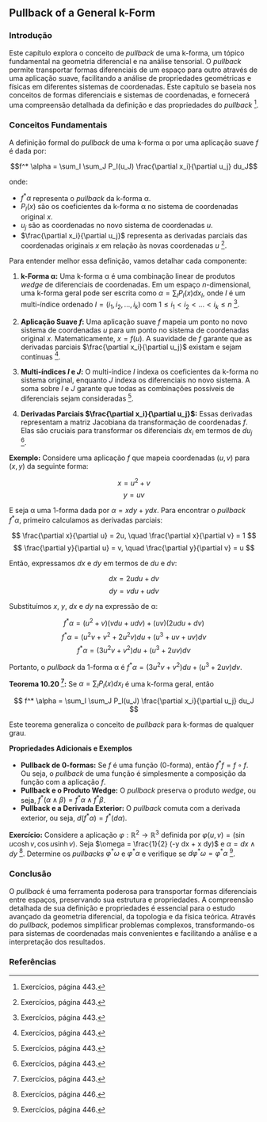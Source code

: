 ## Pullback of a General k-Form

### Introdução
Este capítulo explora o conceito de *pullback* de uma k-forma, um tópico fundamental na geometria diferencial e na análise tensorial. O *pullback* permite transportar formas diferenciais de um espaço para outro através de uma aplicação suave, facilitando a análise de propriedades geométricas e físicas em diferentes sistemas de coordenadas. Este capítulo se baseia nos conceitos de formas diferenciais e sistemas de coordenadas, e fornecerá uma compreensão detalhada da definição e das propriedades do *pullback* [^1].

### Conceitos Fundamentais

A definição formal do *pullback* de uma k-forma α por uma aplicação suave *f* é dada por:

$$f^* \alpha = \sum_I \sum_J P_I(u_J) \frac{\partial x_i}{\partial u_j} du_J$$

onde:
*   $f^* \alpha$ representa o *pullback* da k-forma α.
*   $P_I(x)$ são os coeficientes da k-forma α no sistema de coordenadas original *x*.
*   $u_j$ são as coordenadas no novo sistema de coordenadas *u*.
*   $\frac{\partial x_i}{\partial u_j}$ representa as derivadas parciais das coordenadas originais *x* em relação às novas coordenadas *u* [^1].

Para entender melhor essa definição, vamos detalhar cada componente:

1.  **k-Forma α:** Uma k-forma α é uma combinação linear de produtos *wedge* de diferenciais de coordenadas. Em um espaço *n*-dimensional, uma k-forma geral pode ser escrita como $\alpha = \sum_I P_I(x) dx_I$, onde *I* é um multi-índice ordenado $I = (i_1, i_2, ..., i_k)$ com $1 \leq i_1 < i_2 < ... < i_k \leq n$ [^1].

2.  **Aplicação Suave *f*:** Uma aplicação suave *f* mapeia um ponto no novo sistema de coordenadas *u* para um ponto no sistema de coordenadas original *x*. Matematicamente, $x = f(u)$. A suavidade de *f* garante que as derivadas parciais $\frac{\partial x_i}{\partial u_j}$ existam e sejam contínuas [^1].

3.  **Multi-índices *I* e *J*:** O multi-índice *I* indexa os coeficientes da k-forma no sistema original, enquanto *J* indexa os diferenciais no novo sistema. A soma sobre *I* e *J* garante que todas as combinações possíveis de diferenciais sejam consideradas [^1].

4.  **Derivadas Parciais $\frac{\partial x_i}{\partial u_j}$:** Essas derivadas representam a matriz Jacobiana da transformação de coordenadas *f*. Elas são cruciais para transformar os diferenciais $dx_i$ em termos de $du_j$ [^1].

**Exemplo:** Considere uma aplicação *f* que mapeia coordenadas $(u, v)$ para $(x, y)$ da seguinte forma:

$$
x = u^2 + v
$$
$$
y = uv
$$

E seja α uma 1-forma dada por $\alpha = x dy + y dx$. Para encontrar o *pullback* $f^* \alpha$, primeiro calculamos as derivadas parciais:

$$
\frac{\partial x}{\partial u} = 2u, \quad \frac{\partial x}{\partial v} = 1
$$
$$
\frac{\partial y}{\partial u} = v, \quad \frac{\partial y}{\partial v} = u
$$

Então, expressamos $dx$ e $dy$ em termos de $du$ e $dv$:

$$
dx = 2u du + dv
$$
$$
dy = v du + u dv
$$

Substituímos $x$, $y$, $dx$ e $dy$ na expressão de α:

$$
f^* \alpha = (u^2 + v)(v du + u dv) + (uv)(2u du + dv)
$$
$$
f^* \alpha = (u^2v + v^2 + 2u^2v) du + (u^3 + uv + uv) dv
$$
$$
f^* \alpha = (3u^2v + v^2) du + (u^3 + 2uv) dv
$$

Portanto, o *pullback* da 1-forma α é $f^* \alpha = (3u^2v + v^2) du + (u^3 + 2uv) dv$.

**Teorema 10.20 [^1]:** Se $\alpha = \sum_I P_I(x) dx_I$ é uma k-forma geral, então

$$
f^* \alpha = \sum_I \sum_J P_I(u_J) \frac{\partial x_i}{\partial u_j} du_J
$$

Este teorema generaliza o conceito de *pullback* para k-formas de qualquer grau.

**Propriedades Adicionais e Exemplos**

*   **Pullback de 0-formas:** Se *f* é uma função (0-forma), então $f^*f = f \circ f$. Ou seja, o *pullback* de uma função é simplesmente a composição da função com a aplicação *f*.
*   **Pullback e o Produto Wedge:** O *pullback* preserva o produto *wedge*, ou seja, $f^*(\alpha \wedge \beta) = f^*\alpha \wedge f^*\beta$.
*   **Pullback e a Derivada Exterior:** O *pullback* comuta com a derivada exterior, ou seja, $d(f^*\alpha) = f^*(d\alpha)$.

**Exercício:** Considere a aplicação $\varphi: \mathbb{R}^2 \to \mathbb{R}^3$ definida por $\varphi(u,v) = (\sin u \cosh v, \cos u \sinh v)$. Seja $\omega = \frac{1}{2} (-y dx + x dy)$ e $\alpha = dx \wedge dy$ [^4]. Determine os *pullbacks* $\varphi^* \omega$ e $\varphi^* \alpha$ e verifique se $d \varphi^* \omega = \varphi^* \alpha$ [^4].

### Conclusão

O *pullback* é uma ferramenta poderosa para transportar formas diferenciais entre espaços, preservando sua estrutura e propriedades. A compreensão detalhada de sua definição e propriedades é essencial para o estudo avançado da geometria diferencial, da topologia e da física teórica. Através do *pullback*, podemos simplificar problemas complexos, transformando-os para sistemas de coordenadas mais convenientes e facilitando a análise e a interpretação dos resultados.

### Referências
[^1]: Exercícios, página 443.
[^2]: Exercícios, página 444.
[^3]: Exercícios, página 445.
[^4]: Exercícios, página 446.
<!-- END -->